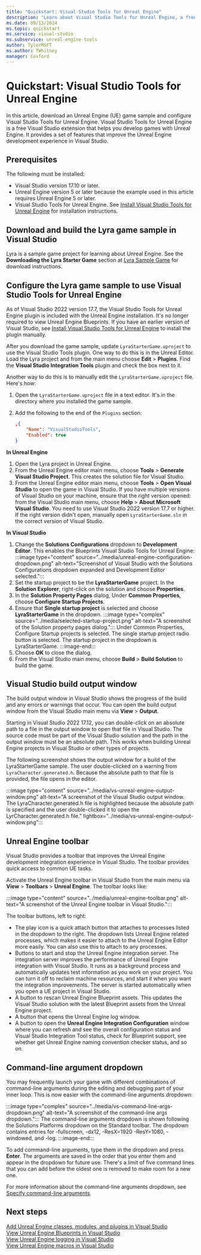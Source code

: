 ```yaml
---
title: "Quickstart: Visual Studio Tools for Unreal Engine"
description: "Learn about Visual Studio Tools for Unreal Engine, a free Visual Studio extension that helps you develop games with Unreal Engine"
ms.date: 09/13/2024
ms.topic: quickstart
ms.service: visual-studio
ms.subservice: unreal-engine-tools
author: TylerMSFT
ms.author: TWhitney
manager: Coxford
---
```


# Quickstart: Visual Studio Tools for Unreal Engine

In this article, download an Unreal Engine (UE) game sample and configure Visual Studio Tools for Unreal Engine. Visual Studio Tools for Unreal Engine is a free Visual Studio extension that helps you develop games with Unreal Engine. It provides a set of features that improve the Unreal Engine development experience in Visual Studio.

## Prerequisites

The following must be installed:

- Visual Studio version 17.10 or later.
- Unreal Engine version 5 or later because the example used in this article requires Unreal Engine 5 or later.
- Visual Studio Tools for Unreal Engine. See [Install Visual Studio Tools for Unreal Engine](vs-tools-unreal-install.md) for installation instructions.

## Download and build the Lyra game sample in Visual Studio

Lyra is a sample game project for learning about Unreal Engine. See the **Downloading the Lyra Starter Game** section at [Lyra Sample Game](https://docs.unrealengine.com/5.0/lyra-sample-game-in-unreal-engine/) for download instructions.

## Configure the Lyra game sample to use Visual Studio Tools for Unreal Engine

As of Visual Studio 2022 version 17.7, the Visual Studio Tools for Unreal Engine plugin is included with the Unreal Engine installation. It's no longer required to view Unreal Engine Blueprints. If you have an earlier version of Visual Studio, see [Install Visual Studio Tools for Unreal Engine](vs-tools-unreal-install.md) to install the plugin manually.

After you download the game sample, update `LyraStarterGame.uproject` to use the Visual Studio Tools plugin. One way to do this is in the Unreal Editor. Load the Lyra project and from the main menu choose **Edit** > **Plugins**. Find the **Visual Studio Integration Tools** plugin and check the box next to it.

Another way to do this is to manually edit the `LyraStarterGame.uproject` file. Here's how:

1. Open the `LyraStarterGame.uproject` file in a text editor. It's in the directory where you installed the game sample.
1. Add the following to the end of the `Plugins` section:

    ```json
    ,{
        "Name": "VisualStudioTools",
        "Enabled": true
    }
    ```

**In Unreal Engine**

1. Open the Lyra project in Unreal Engine.
1. From the Unreal Engine editor main menu, choose **Tools** > **Generate Visual Studio Project**. This creates the solution file for Visual Studio.
1. From the Unreal Engine editor main menu, choose **Tools** > **Open Visual Studio** to open the game in Visual Studio. If you have multiple versions of Visual Studio on your machine, ensure that the right version opened: from the Visual Studio main menu, choose **Help** > **About Microsoft Visual Studio**. You need to use Visual Studio 2022 version 17.7 or higher. If the right version didn't open, manually open `LyraStarterGame.sln` in the correct version of Visual Studio.

**In Visual Studio**

1. Change the **Solutions Configurations** dropdown to **Development Editor**. This enables the Blueprints Visual Studio Tools for Unreal Engine:
    :::image type="content" source="../media/unreal-engine-configuration-dropdown.png" alt-text="Screenshot of Visual Studio with the Solutions Configurations dropdown expanded and Development Editor selected.":::
1. Set the startup project to be the **LyraStarterGame** project. In the **Solution Explorer**, right-click on the solution and choose **Properties**.
1. In the **Solution Property Pages** dialog, Under **Common Properties**, choose **Configure Startup Projects**.
1. Ensure that **Single startup project** is selected and choose **LyraStarterGame** in the dropdown.
    :::image type="complex" source="../media/selected-startup-project.png" alt-text="A screenshot of the Solution property pages dialog.":::
    Under Common Properties, Configure Startup projects is selected. The single startup project radio button is selected. The startup project in the dropdown is LyraStarterGame.
    :::image-end:::
1. Choose **OK** to close the dialog.
1. From the Visual Studio main menu, choose **Build** > **Build Solution** to build the game.

## Visual Studio build output window

The build output window in Visual Studio shows the progress of the build and any errors or warnings that occur. You can open the build output window from the Visual Studio main menu via **View** > **Output**.

Starting in Visual Studio 2022 17.12, you can double-click on an absolute path to a file in the output window to open that file in Visual Studio. The source code must be part of the Visual Studio solution and the path in the output window must be an absolute path. This works when building Unreal Engine projects in Visual Studio or other types of projects.

The following screenshot shows the output window for a build of the LyraStarterGame sample. The user double-clicked on a warning from `LyraCharacter.generated.h`. Because the absolute path to that file is provided, the file opens in the editor.

:::image type="content" source="../media/vs-unreal-engine-output-window.png" alt-text="A screenshot of the Visual Studio output window. The LyraCharacter.generated.h file is highlighted because the absolute path is specified and the user double-clicked it to open the LyrCharacter.generated.h file." lightbox="../media/vs-unreal-engine-output-window.png":::

## Unreal Engine toolbar

Visual Studio provides a toolbar that improves the Unreal Engine development integration experience in Visual Studio. The toolbar provides quick access to common UE tasks.

Activate the Unreal Engine toolbar in Visual Studio from the main menu via **View** > **Toolbars** > **Unreal Engine**. The toolbar looks like:

:::image type="content" source="../media/unreal-engine-toolbar.png" alt-text="A screenshot of the Unreal Engine toolbar in Visual Studio.":::

The toolbar buttons, left to right:

- The play icon is a quick attach button that attaches to processes listed in the dropdown to the right. The dropdown lists Unreal Engine related processes, which makes it easier to attach to the Unreal Engine Editor more easily. You can also use this to attach to any processes.
- Buttons to start and stop the Unreal Engine integration server. The integration server improves the performance of Unreal Engine integration with Visual Studio. It runs as a background process and automatically updates test information as you work on your project. You can turn it off to reclaim machine resources, and start it when you want the integration improvements. The server is started automatically when you open a UE project in Visual Studio.
- A button to rescan Unreal Engine Blueprint assets. This updates the Visual Studio solution with the latest Blueprint assets from the Unreal Engine project.
- A button that opens the Unreal Engine log window.
- A button to open the **Unreal Engine Integration Configuration** window where you can refresh and see the overall configuration status and Visual Studio Integration Tool status, check for Blueprint support, see whether get Unreal Engine naming convention checker status, and so on.

## Command-line argument dropdown

You may frequently launch your game with different combinations of command-line arguments during the editing and debugging part of your inner loop. This is now easier with the command-line arguments dropdown:

:::image type="complex" source="../media/vs-command-line-args-dropdown.png" alt-text="A screenshot of the command-line args dropdown.":::
The command-line arguments dropdown is shown following the Solutions Platforms dropdown on the Standard toolbar. The dropdown contains entries for -fullscreen, -dx12, -ResX=1920 -ResY=1080, -windowed, and -log.
:::image-end:::

To add command-line arguments, type them in the dropdown and press **Enter**. The arguments are saved in the order that you enter them and appear in the dropdown for future use. There's a limit of five command lines that you can add before the oldest one is removed to make room for a new one.

For more information about the command-line arguments dropdown, see [Specify command-line arguments](../../../docs/debugger/specify-command-line-args.md).

## Next steps

[Add Unreal Engine classes, modules, and plugins in Visual Studio](vs-tools-unreal-add-class-module-plugin.md)\
[View Unreal Engine Blueprints in Visual Studio](vs-tools-unreal-view-blueprints.md)\
[View Unreal Engine logging in Visual Studio](vs-tools-unreal-logging.md)\
[View Unreal Engine macros in Visual Studio](vs-tools-unreal-view-macros.md)
